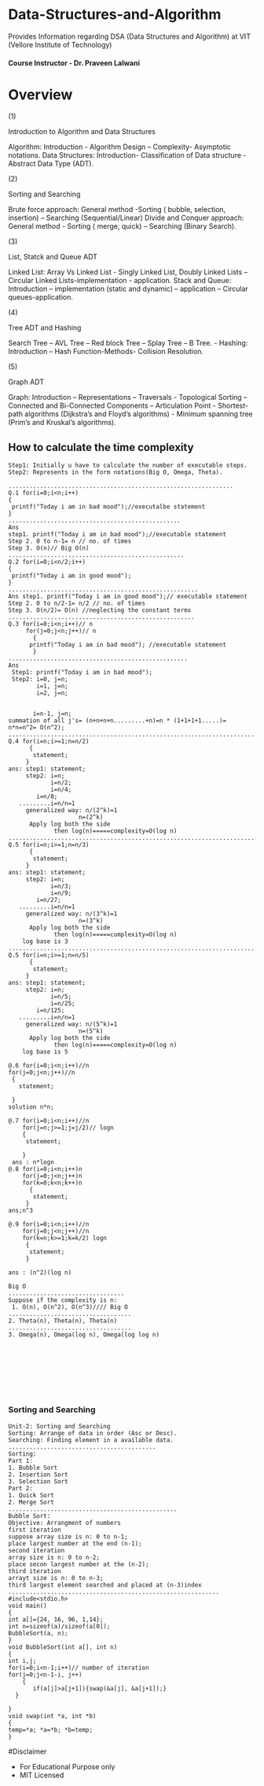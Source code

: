# Data-Structures-and-Algorithm
Provides Information regarding DSA (Data Structures and Algorithm) at VIT (Vellore Institute of Technology)

#### Course Instructor - Dr. Praveen Lalwani 

# Overview



(1)


Introduction to Algorithm and Data Structures

Algorithm: Introduction - Algorithm Design – Complexity- Asymptotic notations. Data Structures: Introduction-
Classification of Data structure -Abstract Data Type (ADT).



(2)


Sorting and Searching

Brute force approach: General method -Sorting ( bubble, selection, insertion) – Searching (Sequential/Linear)
Divide and Conquer approach: General method - Sorting ( merge, quick) – Searching (Binary Search).



(3)


List, Statck and Queue ADT

Linked List: Array Vs Linked List - Singly Linked List, Doubly Linked Lists – Circular Linked Lists-implementation -
application.
Stack and Queue: Introduction – implementation (static and dynamic) – application – Circular queues-application.



(4) 


Tree ADT and Hashing

Search Tree – AVL Tree – Red block Tree – Splay Tree – B Tree. - Hashing: Introduction – Hash Function-Methods-
Collision Resolution.



(5)


Graph ADT

Graph: Introduction – Representations – Traversals - Topological Sorting – Connected and Bi-Connected Components –
Articulation Point - Shortest-path algorithms (Dijkstra’s and Floyd’s algorithms) - Minimum spanning tree (Prim’s and
Kruskal’s algorithms).


## How to calculate the time complexity

```
Step1: Initially u have to calculate the number of executable steps.
Step2: Represents in the form notations(Big O, Omega, Theta).

................................................................
Q.1 for(i=0;i<n;i++)
{
 printf("Today i am in bad mood");//executalbe statement
}
.................................................
Ans
step1. printf("Today i am in bad mood");//executable statement
Step 2. 0 to n-1= n // no. of times
Step 3. O(n)// Big O(n)
..................................................
Q.2 for(i=0;i<n/2;i++)
{
 printf("Today i am in good mood");
}
......................................................
Ans step1. printf("Today i am in good mood");// executable statement
Step 2. 0 to n/2-1= n/2 // no. of times
Step 3. O(n/2)= O(n) //neglecting the constant terms
.....................................................
Q.3 for(i=0;i<n;i++)// n
     for(j=0;j<n;j++)// n
       {
      printf("Today i am in bad mood"); //executable statement
       }
...................................................
Ans 
 Step1: printf("Today i am in bad mood");
 Step2: i=0, j=n;
        i=1, j=n;
        i=2, j=n;


       i=n-1, j=n;
summation of all j's= (n+n+n+n.........+n)=n * (1+1+1+1.....)= n*n=n^2= O(n^2);
.................................................................................
Q.4 for(i=n;i>=1;n=n/2)
      {
       statement;
     }
ans: step1: statement;
     step2: i=n;
            i=n/2;
            i=n/4;
	    i=n/8;
   .........i=n/n=1
     generalized way: n/(2^k)=1
                    n=(2^k)
      Apply log both the side
             then log(n)=====complexity=O(log n)
...........................................................................
Q.5 for(i=n;i>=1;n=n/3)
      {
       statement;
     }
ans: step1: statement;
     step2: i=n;
            i=n/3;
            i=n/9;
	    i=n/27;
   .........i=n/n=1
     generalized way: n/(3^k)=1
                    n=(3^k)
      Apply log both the side
             then log(n)=====complexity=O(log n)
    log base is 3
........................................................................
Q.5 for(i=n;i>=1;n=n/5)
      {
       statement;
     }
ans: step1: statement;
     step2: i=n;
            i=n/5;
            i=n/25;
	    i=n/125;
   .........i=n/n=1
     generalized way: n/(5^k)=1
                    n=(5^k)
      Apply log both the side
             then log(n)=====complexity=O(log n)
    log base is 5
    
@.6 for(i=0;i<n;i++)//n
for(j=0;j<n;j++)//n
 {
   statement;

 }
solution n*n;

@.7 for(i=0;i<n;i++)//n 
    for(j=n;j>=1;j=j/2)// logn
    {
     statement;

    }
 ans : n*logn
@.8 for(i=0;i<n;i++)n
    for(j=0;j<n;j++)n
    for(k=0;k<n;k++)n
      {
       statement;
     }
ans;n^3

@.9 for(i=0;i<n;i++)//n
    for(j=0;j<n;j++)//n
    for(k=n;k>=1;k=k/2) logn
     {
      statement;
     }

ans : (n^2)(log n)

Big O
.................................
Suppose if the complexity is n:
 1. O(n), O(n^2), O(n^3)//// Big O
...................................
2. Theta(n), Theta(n), Theta(n)
...................................
3. Omega(n), Omega(log n), Omega(log log n)









```
### Sorting and Searching

```
Unit-2: Sorting and Searching
Sorting: Arrange of data in order (Asc or Desc).
Searching: Finding element in a available data.
..........................................
Sorting: 
Part 1:
1. Bubble Sort
2. Insertion Sort
3. Selection Sort
Part 2:
1. Quick Sort
2. Merge Sort
................................................
Bubble Sort:
Objective: Arrangment of numbers
first iteration 
suppose array size is n: 0 to n-1;
place largest number at the end (n-1);
second iteration
array size is n: 0 to n-2;
place secon largest number at the (n-2);
third iteration
arrayt size is n: 0 to n-3;
third largest element searched and placed at (n-3)index
............................................................
#include<stdio.h>
void main()
{
int a[]={24, 16, 96, 1,14};
int n=sizeof(a)/sizeof(a[0]);
BubbleSort(a, n);
}
void BubbleSort(int a[], int n)
{
int i,j;
for(i=0;i<n-1;i++)// number of iteration
for(j=0;j<n-1-i, j++)
    {
       if(a[j]>a[j+1]){swap(&a[j], &a[j+1]);}
  }

}
void swap(int *a, int *b)
{
temp=*a; *a=*b; *b=temp;
}

```




















#Disclaimer 

* For Educational Purpose only 
* MIT Licensed
